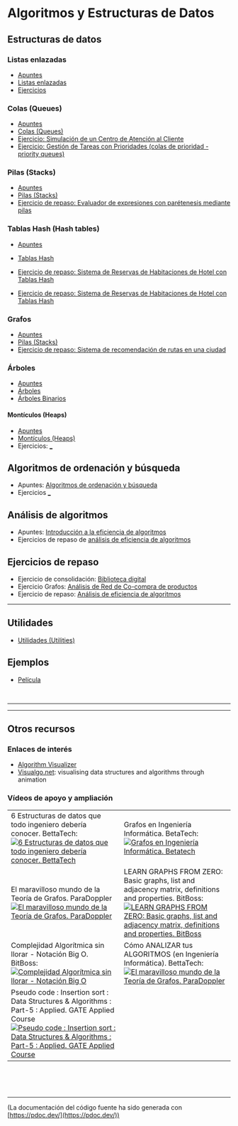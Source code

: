 # Algoritmos y Estructuras de Datos


## Estructuras de datos

### Listas enlazadas
- [Apuntes]()
- [Listas enlazadas](./docs/ListaEnlazadaSimple.html)
- [Ejercicios]()

### Colas (Queues)
- [Apuntes](https://luisgasa-uax.notion.site/T-1-3-Colas-Queues-d23a5b5b148b413e9eca030e9f087ccb?pvs=4)
- [Colas (Queues)](./docs/Cola.html)
- [Ejercicio: Simulación de un Centro de Atención al Cliente](https://luisgasa-uax.notion.site/Ejercicio-Simulaci-n-de-un-Centro-de-Atenci-n-al-Cliente-a03d9f7a92c147eba677af477fcf5c28?pvs=4)
- [Ejercicio: Gestión de Tareas con Prioridades (colas de prioridad - priority queues)](https://luisgasa-uax.notion.site/Ejercicio-de-repaso-de-colas-de-prioridad-bc68707f9d5d44d1b5e9761be9b88a4d?pvs=4)

### Pilas (Stacks)
- [Apuntes](https://luisgasa-uax.notion.site/T-1-2-Pilas-stacks-80c3477b951749a891ca90bbc7e491b4?pvs=4)
- [Pilas (Stacks)](./docs/Pila.html)
- [Ejercicio de repaso: Evaluador de expresiones con parétenesis mediante pilas](https://luisgasa-uax.notion.site/Ejercicio-Evaluador-de-Expresiones-con-par-ntesis-mediante-Pilas-be813c24542c44138d36a2afed0e8372?pvs=4)

### Tablas Hash (Hash tables)
- [Apuntes](https://luisgasa-uax.notion.site/1-6-Tablas-Hash-a2cc9783baf642269725091d2647c596?pvs=4)
- [Tablas Hash](./docs/HashTable.html)
- [Ejercicio de repaso: Sistema de Reservas de Habitaciones de Hotel con Tablas Hash](https://luisgasa-uax.notion.site/Ejercicio-de-repaso-Sistema-de-Reservas-de-Habitaciones-de-Hotel-con-Tablas-Hash-111a29d3878e4280b48faf637726925a?pvs=4)

- [Ejercicio de repaso: Sistema de Reservas de Habitaciones de Hotel con Tablas Hash](https://luisgasa-uax.notion.site/Ejercicio-de-repaso-Sistema-de-Reservas-de-Habitaciones-de-Hotel-con-Tablas-Hash-111a29d3878e4280b48faf637726925a?pvs=4)
### Grafos
- [Apuntes](https://luisgasa-uax.notion.site/T-1-5-Grafos-647d28259ceb4c039264778ca553b5b7?pvs=4)
- [Pilas (Stacks)](./docs/Pila.html)
- [Ejercicio de repaso: Sistema de recomendación de rutas en una ciudad](https://luisgasa-uax.notion.site/Ejercicio-de-repaso-sobre-grafos-Sistema-de-recomendaci-n-de-rutas-en-una-ciudad-d0af803eed094bcf904f29a4911f444e?pvs=4)

### Árboles
- [Apuntes]()
- [Árboles](./docs/Arbol.html)
- [Árboles Binarios](./docs/Arbol.html)
#### Montículos (Heaps)
- [Apuntes](https://luisgasa-uax.notion.site/Mont-culos-heaps-09f5fd4a35aa48ec847246520e374a61?pvs=4)
- [Montículos (Heaps)](./docs/Arbol.html)
- Ejercicios: [_]()

## Algoritmos de ordenación y búsqueda
- Apuntes: [Algoritmos de ordenación y búsqueda](https://luisgasa-uax.notion.site/Algoritmos-de-ordenaci-n-735908ad5abb458ebd05f72d1f36a91d?pvs=4)
- Ejercicios [_]()

## Análisis de algoritmos
- Apuntes: [Introducción a la eficiencia de algoritmos](https://luisgasa-uax.notion.site/3-Introducci-n-a-la-eficiencia-de-algoritmos-2757b13ce09c443799b289fad6e7135e?pvs=4)
- Ejercicios de repaso de [análisis de eficiencia de algoritmos](https://luisgasa-uax.notion.site/Ejercicios-de-repaso-de-an-lisis-de-eficiencia-de-algoritmos-40e77610f32d477397ad7f0ac45ac49a?pvs=4)

## Ejercicios de repaso
- Ejercicio de consolidación: [Biblioteca digital](https://luisgasa-uax.notion.site/Ejercicio-Biblioteca-digital-f8463285302c402cae6b98af91260593?pvs=4)
- Ejercicio Grafos: [Análisis de Red de Co-compra de productos](https://luisgasa-uax.notion.site/Ejercicio-Grafos-cf10144d945b4fea9cb109fa91393b20?pvs=4)
- Ejercicio de repaso: [Análisis de eficiencia de algoritmos](https://luisgasa-uax.notion.site/Ejercicios-de-repaso-de-an-lisis-de-eficiencia-de-algoritmos-40e77610f32d477397ad7f0ac45ac49a?pvs=4)

---
## Utilidades
- [Utilidades (Utilities)](./docs/Utilidades.html)

## Ejemplos
- [Película ](./docs/Pelicula.html)

<br>

---
---

## Otros recursos
### Enlaces de interés
- [Algorithm Visualizer](https://algorithm-visualizer.org/)
- [Visualgo.net](https://visualgo.net/en): visualising data structures and algorithms through animation


### Vídeos de apoyo y ampliación

|  |  |
| ---------- | ---------- |
| 6 Estructuras de datos que todo ingeniero debería conocer. BettaTech:<br> [![6 Estructuras de datos que todo ingeniero debería conocer. BettaTech](https://img.youtube.com/vi/5k2DWMRTXMM/0.jpg)](https://www.youtube.com/watch?v=5k2DWMRTXMM)  | Grafos en Ingeniería Informática. BetaTech: <br> [![Grafos en Ingeniería Informática. Betatech](https://img.youtube.com/vi/23pdz9VtIBo/0.jpg)](https://youtu.be/23pdz9VtIBo)  |
| El maravilloso mundo de la Teoría de Grafos. ParaDoppler [![El maravilloso mundo de la Teoría de Grafos. ParaDoppler](https://img.youtube.com/vi/mZMJJV6jDec/0.jpg)](https://youtu.be/mZMJJV6jDec) | LEARN GRAPHS FROM ZERO: Basic graphs, list and adjacency matrix, definitions and properties. BitBoss: <br> [![LEARN GRAPHS FROM ZERO: Basic graphs, list and adjacency matrix, definitions and properties. BitBoss](https://img.youtube.com/vi/vnNFiNVy9KM/0.jpg)](https://www.youtube.com/watch?v=vnNFiNVy9KM)
| Complejidad Algorítmica sin llorar - Notación Big O. BitBoss: <br> [![Complejidad Algorítmica sin llorar - Notación Big O](https://img.youtube.com/vi/UPDjjuz1Hkw/0.jpg)](https://youtu.be/UPDjjuz1Hkw) | Cómo ANALIZAR tus ALGORITMOS (en Ingeniería Informática). BettaTech: <br> [![El maravilloso mundo de la Teoría de Grafos. ParaDoppler](https://img.youtube.com/vi/IZgOEC0NIbw/0.jpg)](https://youtu.be/IZgOEC0NIbw) |
| Pseudo code : Insertion sort : Data Structures & Algorithms : Part-5 : Applied. GATE Applied Course <br> [![Pseudo code : Insertion sort : Data Structures & Algorithms : Part-5 : Applied. GATE Applied Course](https://img.youtube.com/vi/kg4VA3Giw9Y/0.jpg)](https://www.youtube.com/watch?v=kg4VA3Giw9Y&list=PLEVDNf7p-wYyh712BgmW9UGrAc88bl3OF&index=5) | |


<br><br><br>

---
(La documentación del código fuente ha sido generada con [https://pdoc.dev/](https://pdoc.dev/))